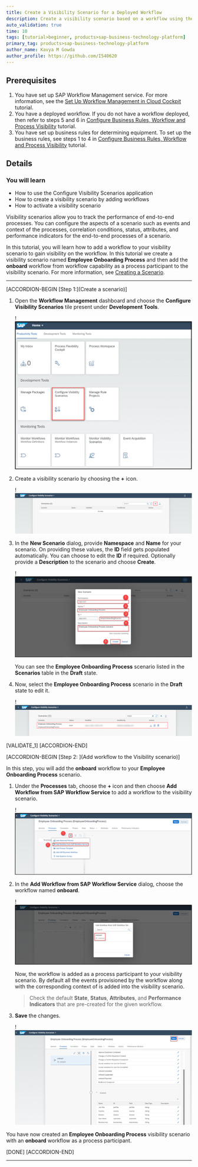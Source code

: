 ```yaml
---
title: Create a Visibility Scenario for a Deployed Workflow
description: Create a visibility scenario based on a workflow using the Configure Visibility Scenarios application.
auto_validation: true
time: 10
tags: [tutorial>beginner, products>sap-business-technology-platform]
primary_tag: products>sap-business-technology-platform
author_name: Kavya M Gowda
author_profile: https://github.com/I540620
---
```


## Prerequisites
 1. You have set up SAP Workflow Management service. For more information, see the [Set Up Workflow Management in Cloud Cockpit](cp-starter-ibpm-employeeonboarding-1-setup) tutorial.
 2. You have a deployed workflow. If you do not have a workflow deployed, then refer to steps 5 and 6 in [Configure Business Rules, Workflow and Process Visibility](cp-starter-ibpm-employeeonboarding-2-configure) tutorial.
 3. You have set up business rules for determining equipment. To set up the business rules, see steps 1 to 4 in [Configure Business Rules, Workflow and Process Visibility](cp-starter-ibpm-employeeonboarding-2-configure) tutorial.

## Details
### You will learn
  - How to use the Configure Visibility Scenarios application
  - How to create a visibility scenario by adding workflows
  - How to activate a visibility scenario  

Visibility scenarios allow you to track the performance of end-to-end processes. You can configure the aspects of a scenario such as events and context of the processes, correlation conditions, status, attributes, and performance indicators for the end-to-end processes of a scenario.

In this tutorial, you will learn how to add a workflow to your visibility scenario to gain visibility on the workflow. In this tutorial we create a visibility scenario named **Employee Onboarding Process** and then add the **onboard** workflow from workflow capability as a process participant to the  visibility scenario. For more information, see [Creating a Scenario](https://help.sap.com/viewer/62fd39fa3eae4046b23dba285e84bfd4/Cloud/en-US/df284fd12073454392c5db8913f82d81.html). 

---

[ACCORDION-BEGIN [Step 1:](Create a scenario)]
1. Open the **Workflow Management** dashboard and choose the **Configure Visibility Scenarios** tile present under **Development Tools**.

    !![Home screen](config-flp.png)

2. Create a visibility scenario by choosing the **+** icon.

    !![Add scenario](Config-Step1-plus.png)

3. In the **New Scenario** dialog, provide **Namespace** and **Name** for your scenario. On providing these values, the **ID** field gets populated automatically. You can choose to edit the **ID** if required. Optionally provide a **Description** to the scenario and choose **Create**.

    !![scenario name](visibility-scenario-name.png)

    You can see the **Employee Onboarding Process** scenario listed in the **Scenarios** table in the **Draft** state.

4. Now, select the **Employee Onboarding Process** scenario in the **Draft** state to edit it.

    !![Draft](Config-Step1-draft.png)

[VALIDATE_1]
[ACCORDION-END]

[ACCORDION-BEGIN [Step 2: ](Add workflow to the Visibility scenario)]

In this step, you will add the **onboard** workflow to your **Employee Onboarding Process** scenario.

1. Under the **Processes** tab, choose the **+** icon and then choose **Add Workflow from SAP Workflow Service** to add a workflow to the visibility scenario.

    !![import workflow](Add-workflow.png)

2. In the **Add Workflow from SAP Workflow Service** dialog, choose the workflow named **onboard**.

    !![Choose workflow](onboard.png)

    Now, the workflow is added as a process participant to your visibility scenario. By default all the events provisioned by the workflow along with the corresponding context of is added into the visibility scenario.

    >Check the default **State**, **Status**, **Attributes**, and **Performance Indicators** that are pre-created for the given workflow.

3. **Save** the changes.

    !![After import](Config-Step1-onboardafter.png)

  You have now created an **Employee Onboarding Process** visibility scenario with an **onboard** workflow as a process participant.

[DONE]
[ACCORDION-END]



---
